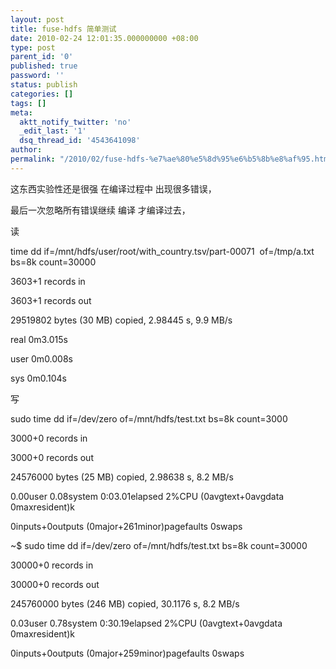 ```yaml
---
layout: post
title: fuse-hdfs 简单测试
date: 2010-02-24 12:01:35.000000000 +08:00
type: post
parent_id: '0'
published: true
password: ''
status: publish
categories: []
tags: []
meta:
  aktt_notify_twitter: 'no'
  _edit_last: '1'
  dsq_thread_id: '4543641098'
author: 
permalink: "/2010/02/fuse-hdfs-%e7%ae%80%e5%8d%95%e6%b5%8b%e8%af%95.html"
---
```

这东西实验性还是很强 在编译过程中 出现很多错误，

最后一次忽略所有错误继续 编译 才编译过去，

读

time dd if=/mnt/hdfs/user/root/with\_country.tsv/part-00071 &nbsp;of=/tmp/a.txt bs=8k count=30000

3603+1 records in

3603+1 records out

29519802 bytes (30 MB) copied, 2.98445 s, 9.9 MB/s

real 0m3.015s

user 0m0.008s

sys 0m0.104s

写

sudo time dd if=/dev/zero of=/mnt/hdfs/test.txt bs=8k count=3000

3000+0 records in

3000+0 records out

24576000 bytes (25 MB) copied, 2.98638 s, 8.2 MB/s

0.00user 0.08system 0:03.01elapsed 2%CPU (0avgtext+0avgdata 0maxresident)k

0inputs+0outputs (0major+261minor)pagefaults 0swaps

~$ sudo time dd if=/dev/zero of=/mnt/hdfs/test.txt bs=8k count=30000

30000+0 records in

30000+0 records out

245760000 bytes (246 MB) copied, 30.1176 s, 8.2 MB/s

0.03user 0.78system 0:30.19elapsed 2%CPU (0avgtext+0avgdata 0maxresident)k

0inputs+0outputs (0major+259minor)pagefaults 0swaps

